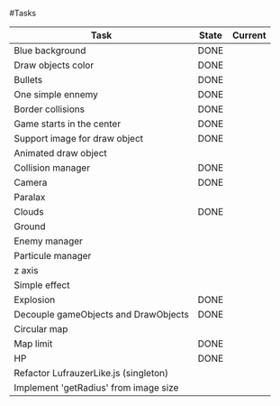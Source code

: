 #Tasks

| Task													        | State | Current |
|---------------------------------------|-------|---------|
|Blue background								        | DONE  |         |
|Draw objects color	    				        | DONE  |         |
|Bullets           	    				        | DONE  |         |
|One simple ennemy 	    				        | DONE  |         |
|Border collisions 	    				        | DONE  |         |
|Game starts in the center  		        | DONE  |         |
|Support image for draw object          | DONE  |         |
|Animated draw object                   |       |         |
|Collision manager                      | DONE  |         |
|Camera                                 | DONE  |         |
|Paralax                                |       |         |
|Clouds                                 | DONE  |         |
|Ground                                 |       |         |
|Enemy manager                          |       |         |
|Particule manager                      |       |         |
|z axis                                 |       |         |
|Simple effect                          |       |         |
|Explosion                              | DONE  |         |
|Decouple gameObjects and DrawObjects   | DONE  |         |
|Circular map                           |       |         |
|Map limit                              | DONE  |         |
|HP                                     | DONE  |         |
|Refactor LufrauzerLike.js (singleton)  |       |         |
|Implement 'getRadius' from image size  |       |         |

